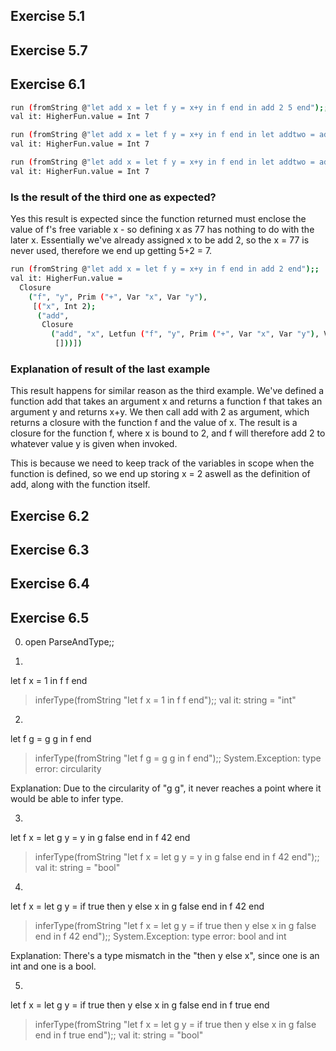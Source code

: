 ## Exercise 5.1

## Exercise 5.7

## Exercise 6.1
``` bash
run (fromString @"let add x = let f y = x+y in f end in add 2 5 end");;
val it: HigherFun.value = Int 7
```

``` bash
run (fromString @"let add x = let f y = x+y in f end in let addtwo = add 2 in addtwo 5 end end");;
val it: HigherFun.value = Int 7
```

``` bash
run (fromString @"let add x = let f y = x+y in f end in let addtwo = add 2 in let x = 77 in addtwo 5 end end end");;
val it: HigherFun.value = Int 7
```
### Is the result of the third one as expected?
Yes this result is expected since the function returned must enclose the value of f's free variable x - so defining x as 77 has nothing to do with the later x. 
Essentially we've already assigned x to be add 2, so the x = 77 is never used, therefore we end up getting 5+2 = 7.

``` bash
run (fromString @"let add x = let f y = x+y in f end in add 2 end");;
val it: HigherFun.value =
  Closure
    ("f", "y", Prim ("+", Var "x", Var "y"),
     [("x", Int 2);
      ("add",
       Closure
         ("add", "x", Letfun ("f", "y", Prim ("+", Var "x", Var "y"), Var "f"),
          []))])
```
### Explanation of result of the last example
This result happens for similar reason as the third example. We've defined a function add that takes an argument x and returns a function f that takes an argument y and returns x+y. We then call add with 2 as argument, which returns a closure with the function f and the value of x. The result is a closure for the function f, where x is bound to 2, and f will therefore add 2 to whatever value y is given when invoked.

This is because we need to keep track of the variables in scope when the function is defined, so we end up storing x = 2 aswell as the definition of add, along with the function itself. 


## Exercise 6.2

## Exercise 6.3

## Exercise 6.4

## Exercise 6.5
0) open ParseAndType;;

1)
let f x = 1 in f f end
> inferType(fromString "let f x = 1 in f f end");;
val it: string = "int"

2)
let f g = g g in f end
> inferType(fromString "let f g = g g in f end");;
System.Exception: type error: circularity

Explanation:
Due to the circularity of "g g", it never reaches a point where it would be able to infer type.

3)
let f x = let g y = y in g false end in f 42 end
> inferType(fromString "let f x = let g y = y in g false end in f 42 end");;
val it: string = "bool"

4) 
let f x = let g y = if true then y else x in g false end in f 42 end
> inferType(fromString "let f x = let g y = if true then y else x in g false end in f 42 end");; 
System.Exception: type error: bool and int

Explanation:
There's a type mismatch in the "then y else x", since one is an int and one is a bool.

5)
let f x = let g y = if true then y else x in g false end in f true end
> inferType(fromString "let f x = let g y = if true then y else x in g false end in f true end");;
val it: string = "bool"

